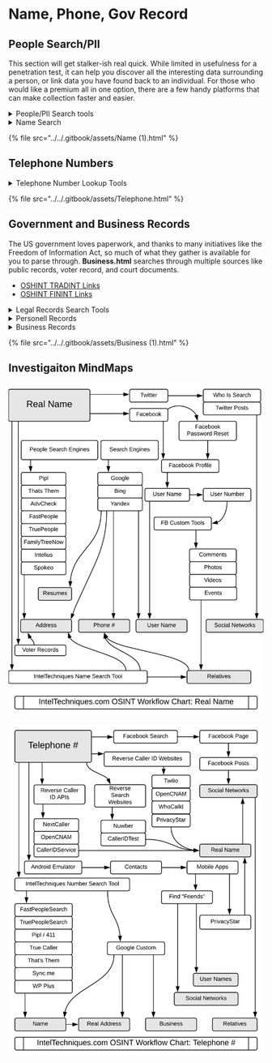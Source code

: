# Name, Phone, Gov Record

## **People Search/PII**

This section will get stalker-ish real quick. While limited in usefulness for a penetration test, it can help you discover all the interesting data surrounding a person, or link data you have found back to an individual. For those who would like a premium all in one option, there are a few handy platforms that can make collection faster and easier.

<details>

<summary>People/PII Search tools</summary>

* [https://sociallinks.io/](https://sociallinks.io/) - Premium collection of OSINT tools focusing on data gathered from social media and other sits.
  * [Gamayun](https://sociallinks.io/products/gamayun) - Gamayun is a web based tool designed for conducting OSINT investigations when searching for emails, locations, phone number, aliases, and photos.
  * [SL-Pro](https://sociallinks.io/products/sl-pro) - SL Pro is a professional tool for searching data from social media accounts, the Darknet, blockchains, and internet data leaks. It comes with API Integrations that link to 1100 methods of search across 50+ sources of data on over 800 million identities, which makes it ideal for when performing OSINT on a person.
* [https://www.melissa.com/v2/lookups/](https://www.melissa.com/v2/lookups/) - Arguably one of the best search tools for people out there. Provides a massive amount of tools and resources to search people by name, address, phone number and so on. They also provide loads of other useful tools and resources including maps, federal data, property records and more.
* [https://socialcatfish.com](https://socialcatfish.com) - Find connections and verify a person's online identity using a name, image, email address, phone number, username or physical address.
* [https://gofindwho.com/](https://gofindwho.com/) -  Find people for free by phone number, name, email address, and username on Facebook and in public records.
* [https://effectgroup.io](https://effectgroup.io) - One of the best tools for searching people by username, email address, real name or phone number and build a dossier on your target. Searches social media sites, data breaches, documents and much more. Requires a paid subscription after first search.
* [https://medium.com/the-first-digit/osint-how-to-find-information-on-anyone-5029a3c7fd56](https://medium.com/the-first-digit/osint-how-to-find-information-on-anyone-5029a3c7fd56)

</details>

<details>

<summary>Name Search</summary>

Name search records can get muddy really quickly when dealing with names like "John Smith", however many tools will allow you refine the search with other data points such as location or other context. As with any search tool, the more data you feed it, the more accurate your results will be. As always I like to start with one of Michael Bazzell's handy tools, **Name.html**. This tool will search databases of names that will return associated data points for building a full profile of your target. From here, the next step is to start looking for any public records that may be associated with the name you are searching for. Remember to use location to aid in context.

* [Xlek](https://xlek.com) - Searches millions of online records for a given name.
* [Thats Them](https://thatsthem.com/) - Find all sorts of information about a person including address, email, even their cars VIN number
* [Public Records ](https://www.blackbookonline.info/)- Search public government records for entries relating to your target.
* [Peekyou](https://www.peekyou.com/) - Popular people search engine
* [BeenVerified](https://www.beenverified.com/) - People search engine that can return people, vehicle, property and contact info.**Volunteer OSINT**
* ****[**https://opensanctions.org/**](https://opensanctions.org/) **-** The persons of interest database
* [https://verecor.com/](https://verecor.com/) - Generic people search site for U.S. citizens.
* [https://ufind.name/](https://ufind.name/) - Search for a person's name and see matching results including LinkedIn and Facebook accounts, white page results, vehicle registration database entries, marketing data and more.

</details>

{% file src="../../.gitbook/assets/Name (1).html" %}

## Telephone Numbers

<details>

<summary>Telephone Number Lookup Tools</summary>

* [Carrier lookup](https://freecarrierlookup.com/) - Enter a phone number and returns the carrier name and whether the number is wireless or landline.
* [NumLookup](https://www.numlookup.com/) - Free reverse phone lookup
* [Number Validator](https://www.twilio.com/lookup) - Search phone number format and origin
* [CallerID check](http://calleridservice.com/) - A database of caller names used to identify the name of a caller when receiving an inbound call from the United States or Canada.
* [TrueCaller Caller ID check ](https://www.truecaller.com/)- One of the best CallerID utilities
* [Spy Dialer](https://spydialer.com/default.aspx) - Reverse phone number lookup for cell phones, VOIP and landlines.
* [https://seon.io/intelligence-tool/#phone-analysis-module](https://seon.io/intelligence-tool/#phone-analysis-module) - Confirm if the number is valid, and detect the origin country, carrier, and number type.
* [https://800notes.com/](https://800notes.com/) - A crowd-sourced reverse phone number search. Good for identifying scammer numbers.
* [https://callername.com/](https://callername.com/) - Free phone number lookup service where you can look up a cell phone, VoIP or Landline number.
* [WhitePages](https://www.whitepages.com/) - Find people, contact info & background checks
* [National Cellular Directory](https://www.nationalcellulardirectory.com/) - Begin your comprehensive people search now
* [Phone Validator](https://www.phonevalidator.com/) - Is it a cell phone or is it a landline or is it a fake?
* [Free Carrier Lookup](https://freecarrierlookup.com/) - Enter a phone number and we'll return the carrier name
* [RocketReach](https://rocketreach.co/) - Your first-degree connection to any professional
* [sync.me](https://sync.me/) - Find out who called
* [EmobileTracker](https://www.emobiletracker.com/) - Track Mobile Owner Name, Location and Mobile Service Provider
* [Reverse Phone Lookup](https://www.reversephonelookup.com/) - Find Out The Owner Of A Phone Number

</details>

{% file src="../../.gitbook/assets/Telephone.html" %}

## Government and Business Records

The US government loves paperwork, and thanks to many initiatives like the Freedom of Information Act, so much of what they gather is available for you to parse through. **Business.html** searches through multiple sources like public records, voter record, and court documents.

* [OSHINT TRADINT Links](https://ohshint.gitbook.io/oh-shint-its-a-blog/osint-web-resources/business-research-and-trade-intelligence-tradint)
* [OSHINT FININT Links](https://ohshint.gitbook.io/oh-shint-its-a-blog/osint-web-resources/financial-intelligence-finint)

<details>

<summary>Legal Records Search Tools</summary>

* [Background checks](https://freebackgroundcheck.org/) - Search for mentions of a person in court cases, contact information, assets, police records and much more!
* [https://www.judyrecords.com/](https://www.judyrecords.com/) - Search over 580 million United States court cases.
* [https://case.law/](https://case.law/) - A free tool that allows you to search over 1.7 million U.S. federal cases and over 4.9 million state cases.
* [https://www.courtrecord.net/](https://www.courtrecord.net/) - Search complete and up-to-date public court records in the U.S.
* [https://publicrecords.searchsystems.net/](https://publicrecords.searchsystems.net/) - Search for United States public records.
* [https://arrests.org](https://arrests.org)&#x20;
* [Public Records ](https://www.blackbookonline.info/)- Search public government records for entries relating to your target.
* [PACER Court Case documents](https://pacer.uscourts.gov/)

</details>

<details>

<summary>Personell Records</summary>

* [Vital Records Search Tools](https://stevemorse.org/index.html) - This site contains tools for finding immigration records, census records, vital records, and for dealing with calendars, maps, foreign alphabets, and numerous other applications. Some of these tools fetch data from other websites but do so in more versatile ways than the search tools provided on those websites. Created by Stephen P, Morse.
* [Legacy.com Obituary Search](https://www.legacy.com/search)



</details>

<details>

<summary>Business Records</summary>

* [https://search.gleif.org/](https://search.gleif.org/) - Look up company information from Global Legal Entity Identifier Foundation (GLEIF).
* [https://opencorporates.com](https://opencorporates.com) - Giant public database of corporate information.
* [SEC filings](https://www.sec.gov/edgar.shtml) - All companies, foreign and domestic, are required to file registration statements, periodic reports, and other forms electronically through EDGAR. Anyone can access and download this information for free. Here you'll find links to a complete list of filings available through EDGAR and instructions for searching the EDGAR database.

</details>

{% file src="../../.gitbook/assets/Business (1).html" %}

## Investigaiton MindMaps

![](<../../.gitbook/assets/image (37).png>)

![](<../../.gitbook/assets/image (26).png>)
